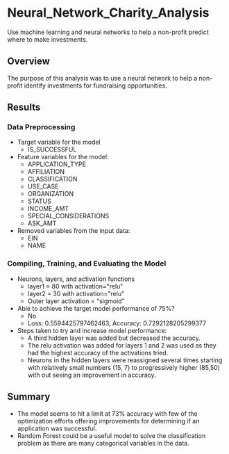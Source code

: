 # Neural_Network_Charity_Analysis
Use machine learning and neural networks to help a non-profit predict where to make investments.
## Overview
The purpose of this analysis was to use a neural network to help a non-profit identify investments for fundraising opportunities.
## Results
### Data Preprocessing
* Target variable for the model
  * IS_SUCCESSFUL 
* Feature variables for the model:
  * APPLICATION_TYPE
  * AFFILIATION
  * CLASSIFICATION
  * USE_CASE
  * ORGANIZATION
  * STATUS
  * INCOME_AMT
  * SPECIAL_CONSIDERATIONS
  * ASK_AMT
* Removed variables from the input data:
  * EIN
  * NAME
### Compiling, Training, and Evaluating the Model
* Neurons, layers, and activation functions
  * layer1 = 80 with activation="relu"
  * layer2 = 30 with activation="relu"
  * Outer layer activation = "sigmoid"
* Able to achieve the target model performance of 75%?
  * No
  * Loss: 0.5594425797462463, Accuracy: 0.7292128205299377
* Steps taken to try and increase model performance:
  * A third hidden layer was added but decreased the accuracy.
  * The relu activation was added for layers 1 and 2 was used as they had the highest accuracy of the activations tried.
  * Neurons in the hidden layers were reassigned several times starting with relatively small numbers (15, 7) to progressively higher (85,50) with out seeing an improvement in accuracy.
## Summary
* The model seems to hit a limit at 73% accuracy with few of the optimization efforts offering improvements for determining if an application was successful. 
* Random Forest could be a useful model to solve the classification problem as there are many categorical variables in the data.
